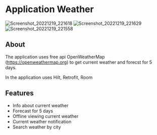 # Application Weather

![Screenshot_20221219_221618](https://user-images.githubusercontent.com/101037462/208484791-de5f6d8a-35f5-47b8-83f5-97415a2b6216.jpg)
![Screenshot_20221219_221629](https://user-images.githubusercontent.com/101037462/208484787-23b045d7-8b41-441e-bc99-f0e16df1c8d6.jpg)
![Screenshot_20221219_221558](https://user-images.githubusercontent.com/101037462/208484789-1e311a87-345f-4c09-8da7-f871c44207d7.jpg)

## About
The application uses free api OpenWeatherMap (https://openweathermap.org) to get current weather and forecst for 5 days. 

In the application uses Hilt, Retrofit, Room 

## Features

- Info about current weather
- Forecast for 5 days
- Offline viewing current weather
- Current weather notification 
- Search weather by city
